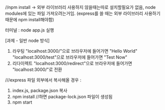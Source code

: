 //npm install -> 외부 라이브러리 사용하지 않을때는따로 설치할필요가 없음, node modules에 있는 파일 가져오려는거임. (express를 쓸 때는 외부 라이브러리 사용하기 때문에 npm install해야함)

터미널 : node app.js 실행 



[과제 - 일반 node 방식]
1) 라우팅 "localhost:3000/"으로 브라우저에 들어가면 "Hello World" "localhost:3000/test"으로 브라우저에 들어가면 "Test Now"  
2) 리다이렉트 "localhost:3000/redirect"으로 브라우저에 들어가면 "localhost:3000/"로 전환


///express 파일 외부에서 복사해올 경우 :
1) index.js, package.json 복사
2) npm install //하면 package-lock.json 파일이 생성됨
3) npm start
